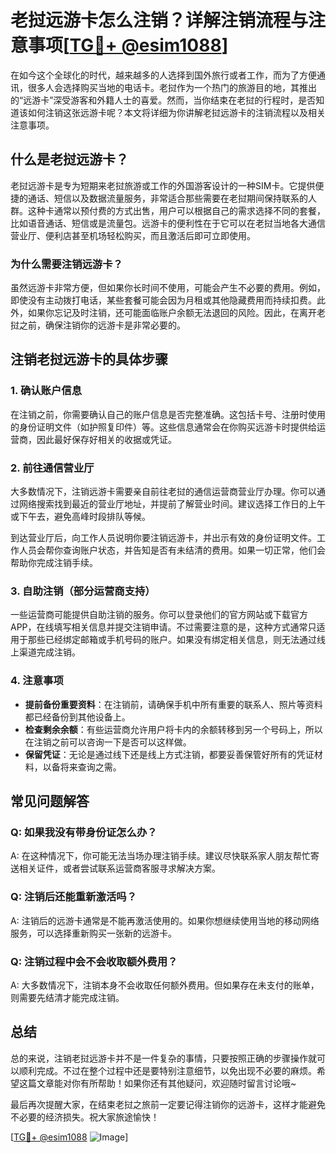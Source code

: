 # 老挝远游卡怎么注销？详解注销流程与注意事项[[TG💪+ @esim1088](https://t.me/s/esim1088)]

在如今这个全球化的时代，越来越多的人选择到国外旅行或者工作，而为了方便通讯，很多人会选择购买当地的电话卡。老挝作为一个热门的旅游目的地，其推出的“远游卡”深受游客和外籍人士的喜爱。然而，当你结束在老挝的行程时，是否知道该如何注销这张远游卡呢？本文将详细为你讲解老挝远游卡的注销流程以及相关注意事项。

## 什么是老挝远游卡？

老挝远游卡是专为短期来老挝旅游或工作的外国游客设计的一种SIM卡。它提供便捷的通话、短信以及数据流量服务，非常适合那些需要在老挝期间保持联系的人群。这种卡通常以预付费的方式出售，用户可以根据自己的需求选择不同的套餐，比如语音通话、短信或是流量包。远游卡的便利性在于它可以在老挝当地各大通信营业厅、便利店甚至机场轻松购买，而且激活后即可立即使用。

### 为什么需要注销远游卡？

虽然远游卡非常方便，但如果你长时间不使用，可能会产生不必要的费用。例如，即使没有主动拨打电话，某些套餐可能会因为月租或其他隐藏费用而持续扣费。此外，如果你忘记及时注销，还可能面临账户余额无法退回的风险。因此，在离开老挝之前，确保注销你的远游卡是非常必要的。

## 注销老挝远游卡的具体步骤

### 1. 确认账户信息

在注销之前，你需要确认自己的账户信息是否完整准确。这包括卡号、注册时使用的身份证明文件（如护照复印件）等。这些信息通常会在你购买远游卡时提供给运营商，因此最好保存好相关的收据或凭证。

### 2. 前往通信营业厅

大多数情况下，注销远游卡需要亲自前往老挝的通信运营商营业厅办理。你可以通过网络搜索找到最近的营业厅地址，并提前了解营业时间。建议选择工作日的上午或下午去，避免高峰时段排队等候。

到达营业厅后，向工作人员说明你要注销远游卡，并出示有效的身份证明文件。工作人员会帮你查询账户状态，并告知是否有未结清的费用。如果一切正常，他们会帮助你完成注销手续。

### 3. 自助注销（部分运营商支持）

一些运营商可能提供自助注销的服务。你可以登录他们的官方网站或下载官方APP，在线填写相关信息并提交注销申请。不过需要注意的是，这种方式通常只适用于那些已经绑定邮箱或手机号码的账户。如果没有绑定相关信息，则无法通过线上渠道完成注销。

### 4. 注意事项

- **提前备份重要资料**：在注销前，请确保手机中所有重要的联系人、照片等资料都已经备份到其他设备上。
- **检查剩余余额**：有些运营商允许用户将卡内的余额转移到另一个号码上，所以在注销之前可以咨询一下是否可以这样做。
- **保留凭证**：无论是通过线下还是线上方式注销，都要妥善保管好所有的凭证材料，以备将来查询之需。

## 常见问题解答

### Q: 如果我没有带身份证怎么办？
A: 在这种情况下，你可能无法当场办理注销手续。建议尽快联系家人朋友帮忙寄送相关证件，或者尝试联系运营商客服寻求解决方案。

### Q: 注销后还能重新激活吗？
A: 注销后的远游卡通常是不能再激活使用的。如果你想继续使用当地的移动网络服务，可以选择重新购买一张新的远游卡。

### Q: 注销过程中会不会收取额外费用？
A: 大多数情况下，注销本身不会收取任何额外费用。但如果存在未支付的账单，则需要先结清才能完成注销。

## 总结

总的来说，注销老挝远游卡并不是一件复杂的事情，只要按照正确的步骤操作就可以顺利完成。不过在整个过程中还是要特别注意细节，以免出现不必要的麻烦。希望这篇文章能对你有所帮助！如果你还有其他疑问，欢迎随时留言讨论哦~

最后再次提醒大家，在结束老挝之旅前一定要记得注销你的远游卡，这样才能避免不必要的经济损失。祝大家旅途愉快！

[[TG💪+ @esim1088](https://t.me/s/esim1088) ![Image](https://i.postimg.cc/4NQfJmqS/Snipaste-2025-05-13-00-14-12.png)]